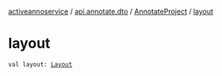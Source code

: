 [activeannoservice](../../index.md) / [api.annotate.dto](../index.md) / [AnnotateProject](index.md) / [layout](./layout.md)

# layout

`val layout: `[`Layout`](../../project.layout/-layout/index.md)